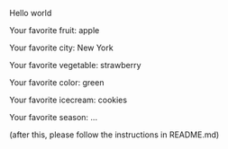 
Hello world



Your favorite fruit: apple

Your favorite city: New York

Your favorite vegetable: strawberry

Your favorite color: green

Your favorite icecream: cookies

Your favorite season: ...


(after this, please follow the instructions in README.md)


